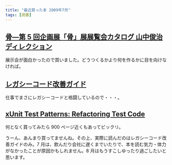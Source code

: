 ```yaml
---
title: "最近買った本 2009年7月"
tags: [読書]
---
```


## [骨—第 5 回企画展「骨」展展覧会カタログ 山中俊治ディレクション](http://amazon.co.jp/o/ASIN/4763009249/nanataisan-22)

展示会が面白かったので買いました。どうつくるかより何を作るかに目を向けなければ。

## [レガシーコード改善ガイド](http://amazon.co.jp/o/ASIN/4798116831/nanataisan-22)

仕事でまさにレガシーコードと格闘しているので・・・。

## [xUnit Test Patterns: Refactoring Test Code](http://amazon.co.jp/o/ASIN/0131495054/nanataisan-22)

何となく買ってみたら 900 ページ近くもあってビックリ。

うーん、あんまり買ってませんね。その上、実際に読んだのはレガシーコード改善ガイドのみ。7 月は、飲んだり会社に遅くまでいたりで、本を読む気力・体力がなかったことが原因かもしれません。8 月はもうすこしゆったり過ごしたいと思います。
